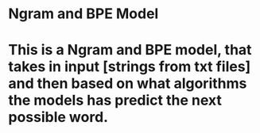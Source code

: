 <h1>Ngram and BPE Model<h1>

<p> This is a Ngram and BPE model, that takes in input [strings from txt files]
    and then based on what algorithms the models has predict the next possible word.
<p>